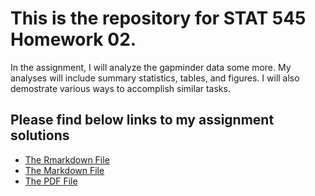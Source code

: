 # This is the repository for STAT 545 Homework 02.
In the assignment, I will analyze the gapminder data some more. My analyses will include summary statistics, tables, and figures. I will also demostrate various ways to accomplish similar tasks.
## Please find below links to my assignment solutions
* [The Rmarkdown File](https://github.com/STAT545-UBC-students/hw02-ecool50/blob/master/HW_02_Solutions.Rmd)
* [The Markdown File](https://github.com/STAT545-UBC-students/hw02-ecool50/blob/master/HW_02_Solutions.md)
* [The PDF File](https://github.com/STAT545-UBC-students/hw02-ecool50/blob/master/HW_02_Solutions.pdf)
